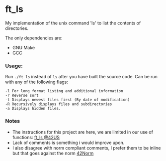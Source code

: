 # ft_ls

My implementation of the unix command 'ls' to list the contents of directories.

The only dependencies are:
- GNU Make
- GCC

### Usage:

Run `./ft_ls` instead of `ls` after you have built the source code.
Can be run with any of the following flags:
```
-l For long format listing and additional information
-r Reverse sort
-t Displays newest files first (By date of modification)
-R Recursively displays files and subdirectories
-a Displays hidden files.
```

### Notes

- The instructions for this project are here, we are limited in our use of functions: 
[ft_ls @42US](https://github.com/tpan/ft_ls/blob/master/ft_ls.en.pdf)
- Lack of comments is something i would improve upon.
- I also disagree with norm compliant comments, I prefer them to be inline but that goes against the norm [42Norm](https://github.com/tpan/ft_ls/blob/master/)
